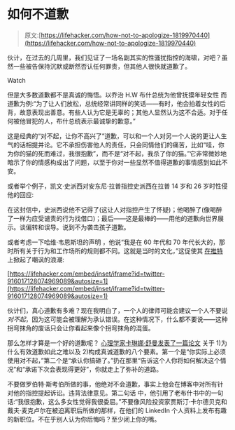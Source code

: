 # 如何不道歉

> 原文:[https://lifehacker.com/how-not-to-apologize-1819970440](https://lifehacker.com/how-not-to-apologize-1819970440)

伙计，在过去的几周里，我们见证了一场名副其实的性骚扰指控的海啸，对吧？虽然一些被告保持沉默或断然否认任何罪责，但其他人很快就道歉了。

Watch

但是大多数道歉都不是真诚的悔悟。以乔治 H.W 布什总统为他曾抚摸年轻女性 而道歉为例:“为了让人们放松，总统经常讲同样的笑话——有时，他会拍着女性的后背，故意表现出善意。有些人认为它是无辜的；其他人显然认为这不合适。对于任何被他冒犯的人，布什总统表示最诚挚的歉意。”

这是经典的“对不起，让你不高兴了”道歉，可以和一个人对另一个人说的更让人生气的话相提并论。它不承担伤害他人的责任，只会同情他们的痛苦，比如“哇，你为你的猫的死而难过，我很抱歉”，而不是“对不起，我杀了你的猫。”它非常微妙地暗示了你的情感构成出了问题，以至于你对一些显然不值得道歉的事情感到如此不安。

或者举个例子，凯文·史派西对安东尼·拉普指控史派西在拉普 14 岁和 26 岁时性侵他的回应:

在这封信中，史派西说他不记得了(这让人对指控产生了怀疑)；他喝醉了(像喝醉了一样为应受谴责的行为找借口)；最后——这是最棒的——用他的道歉向世界展示。谈偏转和误导。说到不为袭击孩子道歉。

或者考虑一下哈维·韦恩斯坦的声明 ，他说“我是在 60 年代和 70 年代长大的，那时所有关于行为和工作场所的规则都不同。这就是当时的文化，”这促使其 [在推特](https://www.bustle.com/p/harvey-weinsteins-i-came-of-age-quote-is-getting-dragged-by-women-on-twitter-2806013) 上掀起了嘲讽的浪潮:

 [https://lifehacker.com/embed/inset/iframe?id=twitter-916017128074969089&autosize=1](https://lifehacker.com/embed/inset/iframe?id=twitter-916017128074969089&autosize=1) 

伙计们，真心道歉有多难？现在我明白了，一个人的律师可能会建议一个人不要说*对不起*，因为这可能会被理解为承认错误。在这种情况下，什么都不要说——这种拐弯抹角的废话只会让你看起来像个拐弯抹角的混蛋。

那么怎样才算是一个好的道歉呢？ [心理学家卡琳娜·舒曼发表了一篇论文](http://nymag.com/scienceofus/2014/10/trick-that-will-make-your-next-apology-better.html) 关于 1)为什么有效道歉如此之难以及 2)构成真诚道歉的八个要素。第一个是“你实际上必须使用对不起，”第二个是“承认你搞砸了。”扔在那里“告诉这个人你将如何解决这个情况”和“承诺下次会表现得更好”，你就走上了弥补的道路。

不要做罗伯特·斯考伯所做的事，他绝对不会道歉，事实上他会在博客中对所有针对他的指控提起诉讼。违背法律意见。第二句话 中，他引用了老布什书中的一句话:“我很抱歉，这么多女性觉得我很委屈。”不要像风险投资家贾斯汀·卡尔德贝克和戴夫·麦克卢尔在被迫离职后所做的那样，在他们的 LinkedIn 个人资料上发布有趣的新职位。不在乎别人认为你后悔吗？至少闭上你的嘴。